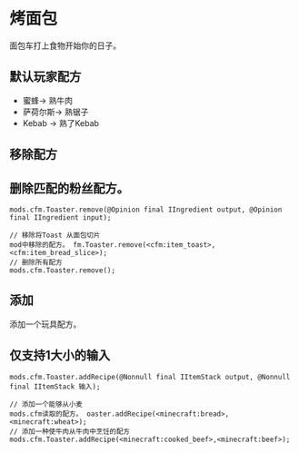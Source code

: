 # 烤面包

面包车打上食物开始你的日子。

## 默认玩家配方

- 蜜蜂-> 熟牛肉
- 萨荷尔斯-> 熟锯子
- Kebab -> 熟了Kebab

## 移除配方

## 删除匹配的粉丝配方。

```zenscript
mods.cfm.Toaster.remove(@Opinion final IIngredient output, @Opinion final IIngredient input);

// 移除将Toast 从面包切片
mod中移除的配方。 fm.Toaster.remove(<cfm:item_toast>,<cfm:item_bread_slice>);
// 删除所有配方
mods.cfm.Toaster.remove();
```

## 添加

添加一个玩具配方。

## 仅支持1大小的输入

```zenscript
mods.cfm.Toaster.addRecipe(@Nonnull final IItemStack output, @Nonnull final IItemStack 输入);

// 添加一个能够从小麦
mods.cfm读取的配方。 oaster.addRecipe(<minecraft:bread>,<minecraft:wheat>);
// 添加一种使牛肉从牛肉中烹饪的配方
mods.cfm.Toaster.addRecipe(<minecraft:cooked_beef>,<minecraft:beef>);
```
